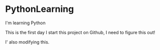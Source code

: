 # PythonLearning
I'm learning Python

This is the first day I start this project on Github, I need to figure this out!

I' also modifying this.